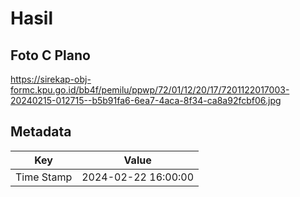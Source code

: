 # Hasil

## Foto C Plano

https://sirekap-obj-formc.kpu.go.id/bb4f/pemilu/ppwp/72/01/12/20/17/7201122017003-20240215-012715--b5b91fa6-6ea7-4aca-8f34-ca8a92fcbf06.jpg


## Metadata

| Key        | Value               |
| ---------- | ------------------- |
| Time Stamp | 2024-02-22 16:00:00 |




